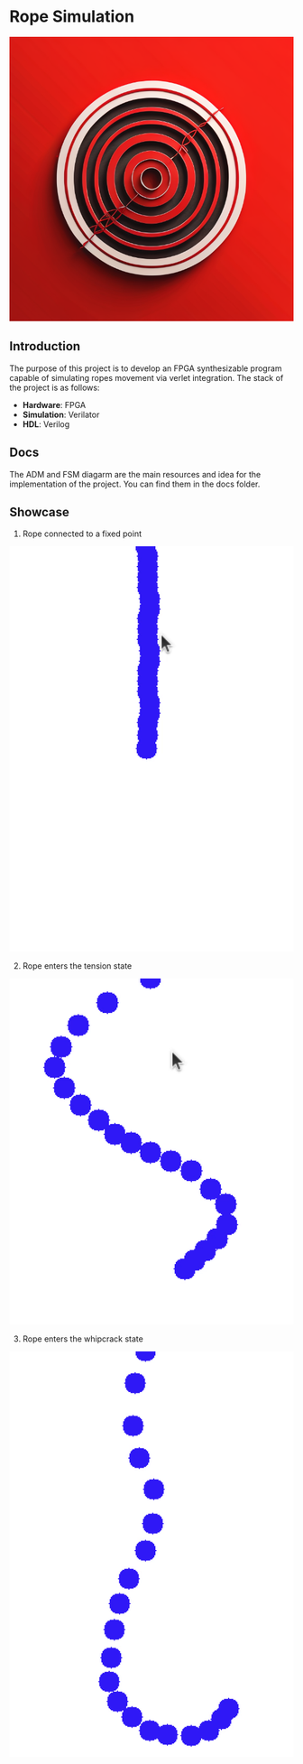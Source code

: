 # Rope Simulation


<div align="center">

![logo](./logo.png)

</div>


## Introduction

The purpose of this project is to develop an FPGA synthesizable program capable of simulating ropes movement via verlet integration. The stack of the project is as follows:
 
- **Hardware**: FPGA
- **Simulation**: Verilator 
- **HDL**: Verilog



## Docs
The ADM and FSM diagarm are the main resources and idea for the implementation of the project. You can find them in the docs folder.


## Showcase


1. Rope connected to a fixed point

<div align="center">

![rope](./rope1.png)

</div>


2. Rope enters the tension state

<div align="center">

![rope](./rope2.png)

</div>

3. Rope enters the whipcrack state

<div align="center">

![rope](./rope3.png)

</div>
